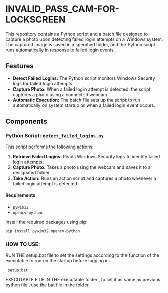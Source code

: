 
# INVALID_PASS_CAM-FOR-LOCKSCREEN

This repository contains a Python script and a batch file designed to capture a photo upon detecting failed login attempts on a Windows system. The captured image is saved in a specified folder, and the Python script runs automatically in response to failed login events.

## Features

- **Detect Failed Logins:** The Python script monitors Windows Security logs for failed login attempts.
- **Capture Photo:** When a failed login attempt is detected, the script captures a photo using a connected webcam.
- **Automatic Execution:** The batch file sets up the script to run automatically on system startup or when a failed login event occurs.

## Components

### Python Script: `detect_failed_logins.py`

This script performs the following actions:

1. **Retrieve Failed Logins:** Reads Windows Security logs to identify failed login attempts.
2. **Capture Photo:** Takes a photo using the webcam and saves it to a designated folder.
3. **Take Action:** Runs an action script and captures a photo whenever a failed login attempt is detected.

#### Requirements

- `pywin32`
- `opencv-python`

Install the required packages using pip:

```sh
pip install pywin32 opencv-python

```


### HOW TO USE:

RUN THE setup.bat file to set the settings according to the function of the executable to run on the startup before logging in.

```````  setup.bat ```````


EXECUTABLE FILE IN THE executable folder , to set it as same as previous python file , use the bat file in the folder
